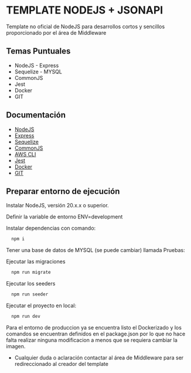 # TEMPLATE NODEJS + JSONAPI

Template no oficial de NodeJS para desarrollos cortos y sencillos proporcionado por el área de Middleware

## Temas Puntuales
 - NodeJS - Express
 - Sequelize - MYSQL
 - CommonJS
 - Jest
 - Docker
 - GIT

## Documentación
 - [NodeJS](https://nodejs.org/en/docs/)
 - [Express](https://expressjs.com/es/starter/hello-world.html)
 - [Sequelize](https://sequelize.org/docs/v6/getting-started/)
 - [CommonJS](https://nodejs.org/api/modules.html)
 - [AWS CLI](https://aws.amazon.com/es/cli/)
 - [Jest](https://jestjs.io/docs/getting-started)
 - [Docker](https://hub.docker.com/)
 - [GIT](https://git-scm.com/docs/git)

## Preparar entorno de ejecución

Instalar NodeJS, versión 20.x.x o superior.

Definir la variable de entorno ENV=development

Instalar dependencias con comando:
```bash
  npm i
```

Tener una base de datos de MYSQL (se puede cambiar) llamada Pruebas:

Ejecutar las migraciones
```bash
  npm run migrate
```

Ejecutar los seeders
```bash
  npm run seeder
```

Ejecutar el proyecto en local:
```bash
  npm run dev
```

Para el entorno de produccion ya se encuentra listo el Dockerizado y los comandos se encuentran definidos en el package.json por lo que no hace falta realizar ninguna modificacion a menos que se requiera cambiar la imagen.

- Cualquier duda o aclaración contactar al área de Middleware para ser redireccionado al creador del template